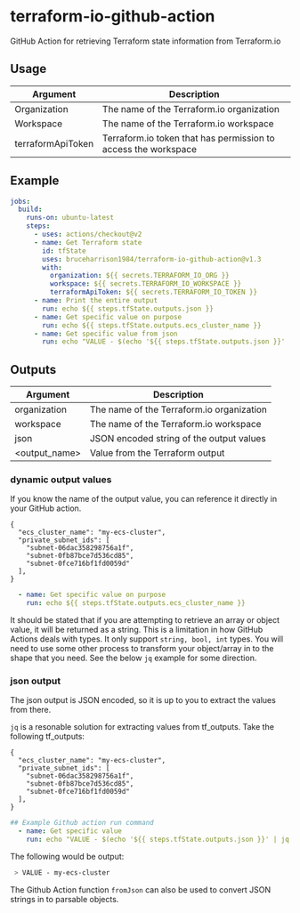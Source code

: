 # terraform-io-github-action
GitHub Action for retrieving Terraform state information from Terraform.io

## Usage
| Argument           | Description                                                    |
| ------------------ | -------------------------------------------------------------- |
| Organization       | The name of the Terraform.io organization                      |
| Workspace          | The name of the Terraform.io workspace                         |
| terraformApiToken  | Terraform.io token that has permission to access the workspace |

## Example
```yaml
jobs:
  build:
    runs-on: ubuntu-latest
    steps:
      - uses: actions/checkout@v2
      - name: Get Terraform state
        id: tfState
        uses: bruceharrison1984/terraform-io-github-action@v1.3
        with:
          organization: ${{ secrets.TERRAFORM_IO_ORG }}
          workspace: ${{ secrets.TERRAFORM_IO_WORKSPACE }}
          terraformApiToken: ${{ secrets.TERRAFORM_IO_TOKEN }}
      - name: Print the entire output
        run: echo ${{ steps.tfState.outputs.json }}
      - name: Get specific value on purpose
        run: echo ${{ steps.tfState.outputs.ecs_cluster_name }}
      - name: Get specific value from json
        run: echo "VALUE - $(echo '${{ steps.tfState.outputs.json }}' | jq -r '.ecs_cluster_name')"
```

## Outputs
| Argument           | Description                                                    |
| ------------------ | -------------------------------------------------------------- |
| organization       | The name of the Terraform.io organization                      |
| workspace          | The name of the Terraform.io workspace                         |
| json               | JSON encoded string of the output values                       |
| <output_name>      | Value from the Terraform output                                |

### dynamic output values
If you know the name of the output value, you can reference it directly in your GitHub action.
```jq
{
  "ecs_cluster_name": "my-ecs-cluster",
  "private_subnet_ids": [
    "subnet-06dac358298756a1f",
    "subnet-0fb87bce7d536cd85",
    "subnet-0fce716bf1fd0059d"
  ],
}
```

```yaml
  - name: Get specific value on purpose
    run: echo ${{ steps.tfState.outputs.ecs_cluster_name }}
```
It should be stated that if you are attempting to retrieve an array or object value, it will be returned as a string. This is a limitation in how
GitHub Actions deals with types. It only support `string, bool, int` types. You will need to use some other process to transform your object/array in to the
shape that you need. See the below `jq` example for some direction.


### json output
The json output is JSON encoded, so it is up to you to extract the values from there.

`jq` is a resonable solution for extracting values from tf_outputs. Take the following tf_outputs:

```jq
{
  "ecs_cluster_name": "my-ecs-cluster",
  "private_subnet_ids": [
    "subnet-06dac358298756a1f",
    "subnet-0fb87bce7d536cd85",
    "subnet-0fce716bf1fd0059d"
  ],
}
```

```yaml
## Example Github action run command
  - name: Get specific value
    run: echo "VALUE - $(echo '${{ steps.tfState.outputs.json }}' | jq -r '.ecs_cluster_name')"
```

The following would be output:
```sh
 > VALUE - my-ecs-cluster
```

The Github Action function `fromJson` can also be used to convert JSON strings in to parsable objects.
